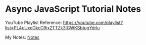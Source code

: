 # Async JavaScript Tutorial Notes

YouTube Playlist Reference: https://youtube.com/playlist?list=PL4cUxeGkcC9jx2TTZk3IGWKSbtugYdrlu

My Notes: [Notes](notes.md)